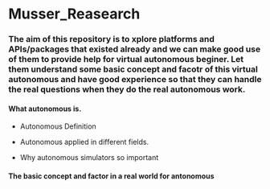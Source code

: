 # Musser_Reasearch

### The aim of this repository is to xplore platforms and APIs/packages that existed already and we can make good use of them to provide help for virtual autonomous beginer. Let them understand some basic concept and facotr of this virtual autonomous and have good experience so that they can handle the real questions when they do the real autonomous work.

#### What autonomous is.
- Autonomous Definition

- Autonomous applied in different fields.

- Why autonomous simulators so important

#### The basic concept and factor in a real world for antonomous

